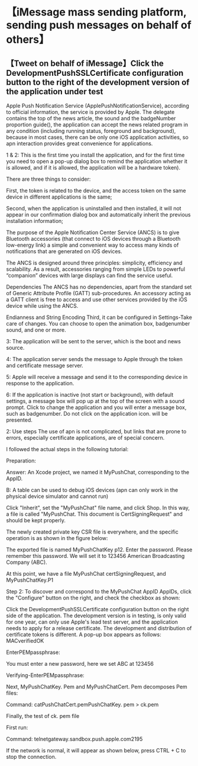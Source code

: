 # 【iMessage mass sending platform, sending push messages on behalf of others】

## 【Tweet on behalf of iMessage】Click the DevelopmentPushSSLCertificate configuration button to the right of the development version of the application under test


Apple Push Notification Service (ApplePushNotificationService), according to official information, the service is provided by Apple. The delegate contains the top of the news article, the sound and the badgeNumber proportion guide(), the application can accept the news related program in any condition (including running status, foreground and background), because in most cases, there can be only one iOS application activities, so apn interaction provides great convenience for applications.

1 & 2: This is the first time you install the application, and for the first time you need to open a pop-up dialog box to remind the application whether it is allowed, and if it is allowed, the application will be a hardware token).

There are three things to consider:

First, the token is related to the device, and the access token on the same device in different applications is the same;

Second, when the application is uninstalled and then installed, it will not appear in our confirmation dialog box and automatically inherit the previous installation information;


The purpose of the Apple Notification Center Service (ANCS) is to give Bluetooth accessories (that connect to iOS devices through a Bluetooth low-energy link) a simple and convenient way to access many kinds of notifications that are generated on iOS devices.

The ANCS is designed around three principles: simplicity, efficiency and scalability. As a result, accessories ranging from simple LEDs to powerful “companion” devices with large displays can find the service useful.

 

Dependencies
The ANCS has no dependencies, apart from the standard set of Generic Attribute Profile (GATT) sub-procedures. An accessory acting as a GATT client is free to access and use other services provided by the iOS device while using the ANCS.

 

Endianness and String Encoding
Third, it can be configured in Settings-Take care of changes. You can choose to open the animation box, badgenumber sound, and one or more.

3: The application will be sent to the server, which is the boot and news source.

4: The application server sends the message to Apple through the token and certificate message server.

5: Apple will receive a message and send it to the corresponding device in response to the application.

6: If the application is inactive (not start or background), with default settings, a message box will pop up at the top of the screen with a sound prompt. Click to change the application and you will enter a message box, such as badgenumber. Do not click on the application icon. will be presented.

2: Use steps
The use of apn is not complicated, but links that are prone to errors, especially certificate applications, are of special concern.

I followed the actual steps in the following tutorial:

Preparation:

Answer: An Xcode project, we named it MyPushChat, corresponding to the AppID.

B: A table can be used to debug iOS devices (apn can only work in the physical device simulator and cannot run)

Click "Inherit", set the "MyPushChat" file name, and click Shop. In this way, a file is called "MyPushChat. This document is CertSigningRequest" and should be kept properly.

The newly created private key CSR file is everywhere, and the specific operation is as shown in the figure below:

The exported file is named MyPushChatKey p12. Enter the password. Please remember this password. We will set it to 123456 American Broadcasting Company (ABC).

At this point, we have a file MyPushChat certSigningRequest, and MyPushChatKey.P1

Step 2:
To discover and correspond to the MyPushChat AppID AppIDs, click the "Configure" button on the right, and check the checkbox as shown:

Click the DevelopmentPushSSLCertificate configuration button on the right side of the application. The development version is in testing, is only valid for one year, can only use Apple's lead test server, and the application needs to apply for a release certificate. The development and distribution of certificate tokens is different. A pop-up box appears as follows:
MACverifiedOK

EnterPEMpassphrase:

You must enter a new password, here we set ABC at 123456

Verifying-EnterPEMpassphrase:

Next, MyPushChatKey. Pem and MyPushChatCert. Pem decomposes Pem files:

Command: catPushChatCert.pemPushChatKey. pem > ck.pem

Finally, the test of ck. pem file

First run:

Command: telnetgateway.sandbox.push.apple.com2195

If the network is normal, it will appear as shown below, press CTRL + C to stop the connection.